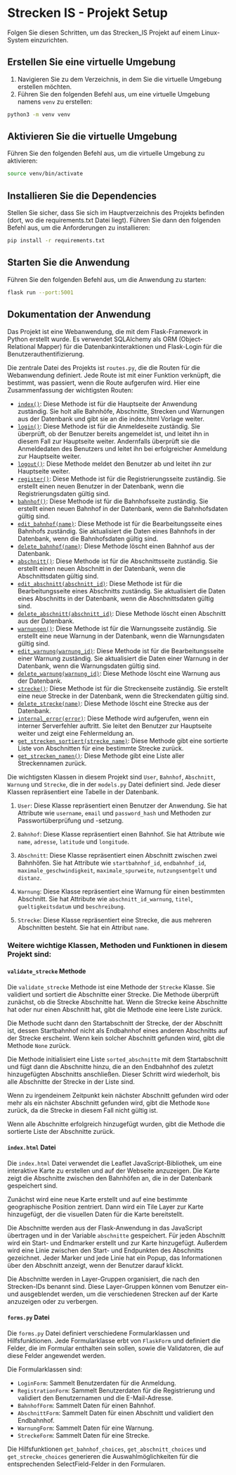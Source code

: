 # Strecken IS - Projekt Setup

Folgen Sie diesen Schritten, um das Strecken_IS Projekt auf einem Linux-System einzurichten.

## Erstellen Sie eine virtuelle Umgebung

1. Navigieren Sie zu dem Verzeichnis, in dem Sie die virtuelle Umgebung erstellen möchten.
2. Führen Sie den folgenden Befehl aus, um eine virtuelle Umgebung namens `venv` zu erstellen:

```bash
python3 -m venv venv
```

## Aktivieren Sie die virtuelle Umgebung
Führen Sie den folgenden Befehl aus, um die virtuelle Umgebung zu aktivieren:
```bash
source venv/bin/activate
```
## Installieren Sie die Dependencies
Stellen Sie sicher, dass Sie sich im Hauptverzeichnis des Projekts befinden (dort, wo die requirements.txt Datei liegt). Führen Sie dann den folgenden Befehl aus, um die Anforderungen zu installieren:
```bash
pip install -r requirements.txt
```
## Starten Sie die Anwendung
Führen Sie den folgenden Befehl aus, um die Anwendung zu starten:
```bash
flask run --port:5001
```
## Dokumentation der Anwendung

Das Projekt ist eine Webanwendung, die mit dem Flask-Framework in Python erstellt wurde. Es verwendet SQLAlchemy als ORM (Object-Relational Mapper) für die Datenbankinteraktionen und Flask-Login für die Benutzerauthentifizierung.

Die zentrale Datei des Projekts ist `routes.py`, die die Routen für die Webanwendung definiert. Jede Route ist mit einer Funktion verknüpft, die bestimmt, was passiert, wenn die Route aufgerufen wird. Hier eine Zusammenfassung der wichtigsten Routen:

- [`index()`](#index): Diese Methode ist für die Hauptseite der Anwendung zuständig. Sie holt alle Bahnhöfe, Abschnitte, Strecken und Warnungen aus der Datenbank und gibt sie an die index.html Vorlage weiter.
- [`login()`](#login): Diese Methode ist für die Anmeldeseite zuständig. Sie überprüft, ob der Benutzer bereits angemeldet ist, und leitet ihn in diesem Fall zur Hauptseite weiter. Andernfalls überprüft sie die Anmeldedaten des Benutzers und leitet ihn bei erfolgreicher Anmeldung zur Hauptseite weiter.
- [`logout()`](#logout): Diese Methode meldet den Benutzer ab und leitet ihn zur Hauptseite weiter.
- [`register()`](#register): Diese Methode ist für die Registrierungsseite zuständig. Sie erstellt einen neuen Benutzer in der Datenbank, wenn die Registrierungsdaten gültig sind.
- [`bahnhof()`](#bahnhof): Diese Methode ist für die Bahnhofsseite zuständig. Sie erstellt einen neuen Bahnhof in der Datenbank, wenn die Bahnhofsdaten gültig sind.
- [`edit_bahnhof(name)`](#edit_bahnhof): Diese Methode ist für die Bearbeitungsseite eines Bahnhofs zuständig. Sie aktualisiert die Daten eines Bahnhofs in der Datenbank, wenn die Bahnhofsdaten gültig sind.
- [`delete_bahnhof(name)`](#delete_bahnhof): Diese Methode löscht einen Bahnhof aus der Datenbank.
- [`abschnitt()`](#abschnitt): Diese Methode ist für die Abschnittsseite zuständig. Sie erstellt einen neuen Abschnitt in der Datenbank, wenn die Abschnittsdaten gültig sind.
- [`edit_abschnitt(abschnitt_id)`](#edit_abschnitt): Diese Methode ist für die Bearbeitungsseite eines Abschnitts zuständig. Sie aktualisiert die Daten eines Abschnitts in der Datenbank, wenn die Abschnittsdaten gültig sind.
- [`delete_abschnitt(abschnitt_id)`](#delete_abschnitt): Diese Methode löscht einen Abschnitt aus der Datenbank.
- [`warnungen()`](#warnungen): Diese Methode ist für die Warnungsseite zuständig. Sie erstellt eine neue Warnung in der Datenbank, wenn die Warnungsdaten gültig sind.
- [`edit_warnung(warnung_id)`](#edit_warnung): Diese Methode ist für die Bearbeitungsseite einer Warnung zuständig. Sie aktualisiert die Daten einer Warnung in der Datenbank, wenn die Warnungsdaten gültig sind.
- [`delete_warnung(warnung_id)`](#delete_warnung): Diese Methode löscht eine Warnung aus der Datenbank.
- [`strecke()`](#strecke): Diese Methode ist für die Streckenseite zuständig. Sie erstellt eine neue Strecke in der Datenbank, wenn die Streckendaten gültig sind.
- [`delete_strecke(name)`](#delete_strecke): Diese Methode löscht eine Strecke aus der Datenbank.
- [`internal_error(error)`](#internal_error): Diese Methode wird aufgerufen, wenn ein interner Serverfehler auftritt. Sie leitet den Benutzer zur Hauptseite weiter und zeigt eine Fehlermeldung an.
- [`get_strecken_sortiert(strecke_name)`](#get_strecken_sortiert): Diese Methode gibt eine sortierte Liste von Abschnitten für eine bestimmte Strecke zurück.
- [`get_strecken_namen()`](#get_strecken_namen): Diese Methode gibt eine Liste aller Streckennamen zurück.

Die wichtigsten Klassen in diesem Projekt sind `User`, `Bahnhof`, `Abschnitt`, `Warnung` und `Strecke`, die in der `models.py` Datei definiert sind. Jede dieser Klassen repräsentiert eine Tabelle in der Datenbank.


1. `User`: Diese Klasse repräsentiert einen Benutzer der Anwendung. Sie hat Attribute wie `username`, `email` und `password_hash` und Methoden zur Passwortüberprüfung und -setzung.


2. `Bahnhof`: Diese Klasse repräsentiert einen Bahnhof. Sie hat Attribute wie `name`, `adresse`, `latitude` und `longitude`.



3. `Abschnitt`: Diese Klasse repräsentiert einen Abschnitt zwischen zwei Bahnhöfen. Sie hat Attribute wie `startbahnhof_id`, `endbahnhof_id`, `maximale_geschwindigkeit`, `maximale_spurweite`, `nutzungsentgelt` und `distanz`.



4. `Warnung`: Diese Klasse repräsentiert eine Warnung für einen bestimmten Abschnitt. Sie hat Attribute wie `abschnitt_id_warnung`, `titel`, `gueltigkeitsdatum` und `beschreibung`.


5. `Strecke`: Diese Klasse repräsentiert eine Strecke, die aus mehreren Abschnitten besteht. Sie hat ein Attribut `name`.

### Weitere wichtige Klassen, Methoden und Funktionen in diesem Projekt sind:

#### `validate_strecke` Methode

Die `validate_strecke` Methode ist eine Methode der `Strecke` Klasse. Sie validiert und sortiert die Abschnitte einer Strecke. Die Methode überprüft zunächst, ob die Strecke Abschnitte hat. Wenn die Strecke keine Abschnitte hat oder nur einen Abschnitt hat, gibt die Methode eine leere Liste zurück.

Die Methode sucht dann den Startabschnitt der Strecke, der der Abschnitt ist, dessen Startbahnhof nicht als Endbahnhof eines anderen Abschnitts auf der Strecke erscheint. Wenn kein solcher Abschnitt gefunden wird, gibt die Methode `None` zurück.

Die Methode initialisiert eine Liste `sorted_abschnitte` mit dem Startabschnitt und fügt dann die Abschnitte hinzu, die an den Endbahnhof des zuletzt hinzugefügten Abschnitts anschließen. Dieser Schritt wird wiederholt, bis alle Abschnitte der Strecke in der Liste sind.

Wenn zu irgendeinem Zeitpunkt kein nächster Abschnitt gefunden wird oder mehr als ein nächster Abschnitt gefunden wird, gibt die Methode `None` zurück, da die Strecke in diesem Fall nicht gültig ist.

Wenn alle Abschnitte erfolgreich hinzugefügt wurden, gibt die Methode die sortierte Liste der Abschnitte zurück.

#### `index.html` Datei

Die `index.html` Datei verwendet die Leaflet JavaScript-Bibliothek, um eine interaktive Karte zu erstellen und auf der Webseite anzuzeigen. Die Karte zeigt die Abschnitte zwischen den Bahnhöfen an, die in der Datenbank gespeichert sind.

Zunächst wird eine neue Karte erstellt und auf eine bestimmte geographische Position zentriert. Dann wird ein Tile Layer zur Karte hinzugefügt, der die visuellen Daten für die Karte bereitstellt.

Die Abschnitte werden aus der Flask-Anwendung in das JavaScript übertragen und in der Variable `abschnitte` gespeichert. Für jeden Abschnitt wird ein Start- und Endmarker erstellt und zur Karte hinzugefügt. Außerdem wird eine Linie zwischen den Start- und Endpunkten des Abschnitts gezeichnet. Jeder Marker und jede Linie hat ein Popup, das Informationen über den Abschnitt anzeigt, wenn der Benutzer darauf klickt.

Die Abschnitte werden in Layer-Gruppen organisiert, die nach den Strecken-IDs benannt sind. Diese Layer-Gruppen können vom Benutzer ein- und ausgeblendet werden, um die verschiedenen Strecken auf der Karte anzuzeigen oder zu verbergen.

#### `forms.py` Datei

Die `forms.py` Datei definiert verschiedene Formularklassen und Hilfsfunktionen. Jede Formularklasse erbt von `FlaskForm` und definiert die Felder, die im Formular enthalten sein sollen, sowie die Validatoren, die auf diese Felder angewendet werden.

Die Formularklassen sind:

- `LoginForm`: Sammelt Benutzerdaten für die Anmeldung.
- `RegistrationForm`: Sammelt Benutzerdaten für die Registrierung und validiert den Benutzernamen und die E-Mail-Adresse.
- `BahnhofForm`: Sammelt Daten für einen Bahnhof.
- `AbschnittForm`: Sammelt Daten für einen Abschnitt und validiert den Endbahnhof.
- `WarnungForm`: Sammelt Daten für eine Warnung.
- `StreckeForm`: Sammelt Daten für eine Strecke.

Die Hilfsfunktionen `get_bahnhof_choices`, `get_abschnitt_choices` und `get_strecke_choices` generieren die Auswahlmöglichkeiten für die entsprechenden SelectField-Felder in den Formularen.